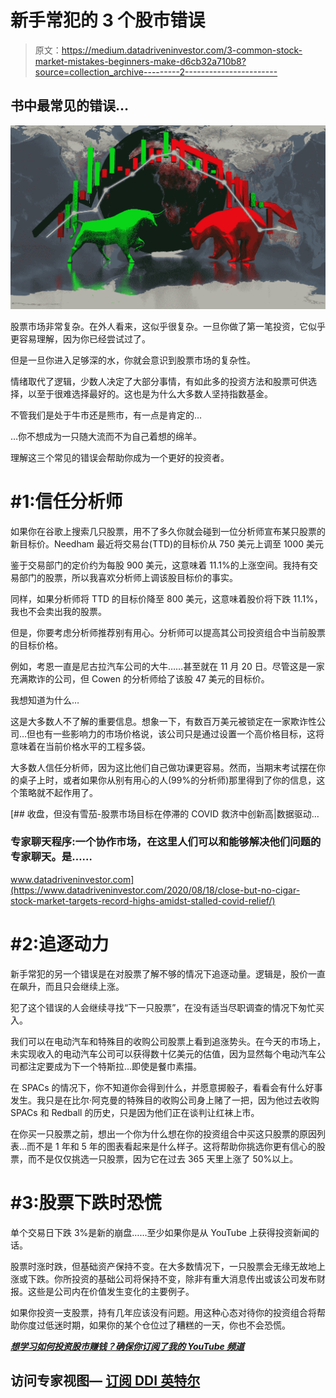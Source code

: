 # 新手常犯的 3 个股市错误

> 原文：<https://medium.datadriveninvestor.com/3-common-stock-market-mistakes-beginners-make-d6cb32a710b8?source=collection_archive---------2----------------------->

## 书中最常见的错误…

![](img/f8f1cf4b2321c1077eac49fdf511a571.png)

股票市场非常复杂。在外人看来，这似乎很复杂。一旦你做了第一笔投资，它似乎更容易理解，因为你已经尝试过了。

但是一旦你进入足够深的水，你就会意识到股票市场的复杂性。

情绪取代了逻辑，少数人决定了大部分事情，有如此多的投资方法和股票可供选择，以至于很难选择最好的。这也是为什么大多数人坚持指数基金。

不管我们是处于牛市还是熊市，有一点是肯定的…

…你不想成为一只随大流而不为自己着想的绵羊。

理解这三个常见的错误会帮助你成为一个更好的投资者。

# #1:信任分析师

如果你在谷歌上搜索几只股票，用不了多久你就会碰到一位分析师宣布某只股票的新目标价。Needham 最近将交易台(TTD)的目标价从 750 美元上调至 1000 美元

鉴于交易部门的定价约为每股 900 美元，这意味着 11.1%的上涨空间。我持有交易部门的股票，所以我喜欢分析师上调该股目标价的事实。

同样，如果分析师将 TTD 的目标价降至 800 美元，这意味着股价将下跌 11.1%，我也不会卖出我的股票。

但是，你要考虑分析师推荐别有用心。分析师可以提高其公司投资组合中当前股票的目标价格。

例如，考恩一直是尼古拉汽车公司的大牛……甚至就在 11 月 20 日。尽管这是一家充满欺诈的公司，但 Cowen 的分析师给了该股 47 美元的目标价。

我想知道为什么…

这是大多数人不了解的重要信息。想象一下，有数百万美元被锁定在一家欺诈性公司…但也有一些影响力的市场价格说，该公司只是通过设置一个高价格目标，这将意味着在当前价格水平的工程多袋。

大多数人信任分析师，因为这比他们自己做功课更容易。然而，当期末考试摆在你的桌子上时，或者如果你从别有用心的人(99%的分析师)那里得到了你的信息，这个策略就不起作用了。

[](https://www.datadriveninvestor.com/2020/08/18/close-but-no-cigar-stock-market-targets-record-highs-amidst-stalled-covid-relief/) [## 收盘，但没有雪茄-股票市场目标在停滞的 COVID 救济中创新高|数据驱动…

### 专家聊天程序:一个协作市场，在这里人们可以和能够解决他们问题的专家聊天。是……

www.datadriveninvestor.com](https://www.datadriveninvestor.com/2020/08/18/close-but-no-cigar-stock-market-targets-record-highs-amidst-stalled-covid-relief/) 

# #2:追逐动力

新手常犯的另一个错误是在对股票了解不够的情况下追逐动量。逻辑是，股价一直在飙升，而且只会继续上涨。

犯了这个错误的人会继续寻找“下一只股票”，在没有适当尽职调查的情况下匆忙买入。

我们可以在电动汽车和特殊目的收购公司股票上看到追涨势头。在今天的市场上，未实现收入的电动汽车公司可以获得数十亿美元的估值，因为显然每个电动汽车公司都注定要成为下一个特斯拉...即使是餐巾素描。

在 SPACs 的情况下，你不知道你会得到什么，并愿意掷骰子，看看会有什么好事发生。我只是在比尔·阿克曼的特殊目的收购公司身上赌了一把，因为他过去收购 SPACs 和 Redball 的历史，只是因为他们正在谈判让红袜上市。

在你买一只股票之前，想出一个你为什么想在你的投资组合中买这只股票的原因列表…而不是 1 年和 5 年的图表看起来是什么样子。这将帮助你挑选你更有信心的股票，而不是仅仅挑选一只股票，因为它在过去 365 天里上涨了 50%以上。

# #3:股票下跌时恐慌

单个交易日下跌 3%是新的崩盘……至少如果你是从 YouTube 上获得投资新闻的话。

股票时涨时跌，但基础资产保持不变。在大多数情况下，一只股票会无缘无故地上涨或下跌。你所投资的基础公司将保持不变，除非有重大消息传出或该公司发布财报。这些是公司内在价值发生变化的主要例子。

如果你投资一支股票，持有几年应该没有问题。用这种心态对待你的投资组合将帮助你度过低迷时期，如果你的某个仓位过了糟糕的一天，你也不会恐慌。

[***想学习如何投资股市赚钱？确保你订阅了我的 YouTube 频道***](http://bit.ly/2W4ag01)

## 访问专家视图— [订阅 DDI 英特尔](https://datadriveninvestor.com/ddi-intel)